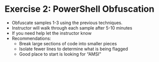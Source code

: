 # Exercise 2: PowerShell Obfuscation
- Obfuscate samples 1-3 using the previous techniques.
- Instructor will walk through each sample after 5-10 minutes
- If you need help let the instructor know
- Recommendations:
   - Break large sections of code into smaller pieces
   - Isolate fewer lines to determine what is being flagged
   - Good place to start is looking for “AMSI”
